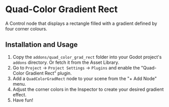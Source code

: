 # Quad-Color Gradient Rect

A Control node that displays a rectangle filled with a gradient defined by four corner colours.

## Installation and Usage

1. Copy the `addons/quad_color_grad_rect` folder into your Godot project's `addons` directory. Or fetch it from the Asset Library.
2. Go to `Project` -> `Project Settings` -> `Plugins` and enable the "Quad-Color Gradient Rect" plugin.
3. Add a `QuadColorGradRect` node to your scene from the "+ Add Node" menu.
4. Adjust the corner colors in the Inspector to create your desired gradient effect.
5. Have fun!
